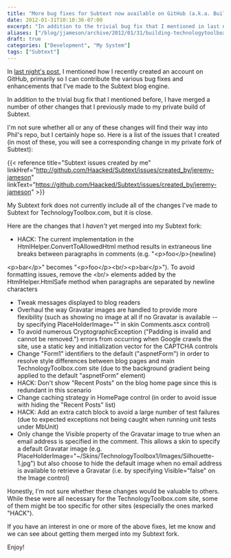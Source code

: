 ```yaml
---
title: "More bug fixes for Subtext now available on GitHub (a.k.a. Building TechnologyToolbox.com, part 19)"
date: 2012-01-31T10:10:36-07:00
excerpt: "In addition to the trivial bug fix that I mentioned in last night's post, I have merged a number of other changes into my Subtext fork on GitHub."
aliases: ["/blog/jjameson/archive/2012/01/31/building-technologytoolbox-com-part-19.aspx"]
draft: true
categories: ["Development", "My System"]
tags: ["Subtext"]
---
```


In 	[last night's post](/blog/jjameson/2012/01/30/building-technologytoolbox-com-part-18), I mentioned how I recently created an account on GitHub,  	primarily so I can contribute the various bug fixes and enhancements that I've  	made to the Subtext blog engine.

In addition to the trivial bug fix that I mentioned before, I have merged  	a number of other changes that I previously made to my private build of Subtext.

I'm not sure whether all or any of these changes will find their way into  	Phil's repo, but I certainly hope so. Here is a list of the issues that I created  	(in most of these, you will see a corresponding change in my private fork of  	Subtext):

{{< reference title="Subtext issues created by me" linkHref="http://github.com/Haacked/Subtext/issues/created_by/jeremy-jameson" linkText="https://github.com/Haacked/Subtext/issues/created_by/jeremy-jameson" >}}

My Subtext fork does not currently include all of the changes I've made to  	Subtext for TechnologyToolbox.com, but it is close.

Here are the changes that I *haven't* yet merged into my Subtext fork:

- HACK: The current implementation in the HtmlHelper.ConvertToAllowedHtml
  method results in extraneous line breaks between paragraphs in comments
  (e.g. "&lt;p&gt;foo&lt;/p&gt;{newline}

&lt;p&gt;bar&lt;/p&gt;" becomes "&lt;p&gt;foo&lt;/p&gt;&lt;br/&gt;&lt;p&gt;bar&lt;/p&gt;").
To avoid formatting issues, remove the &lt;br/&gt; elements added by the
HtmlHelper.HtmlSafe method when paragraphs are separated by newline characters

- Tweak messages displayed to blog readers
- Overhaul the way Gravatar images are handled to provide more flexibility
  (such as showing no image at all if no Gravatar is available -- by specifying
  PlaceHolderImage="" in skin Comments.ascx control)
- To avoid numerous CryptographicException ("Padding is invalid and cannot
  be removed.") errors from occurring when Google crawls the site, use a static
  key and initialization vector for the CAPTCHA controls
- Change "Form1" identifiers to the default ("aspnetForm") in order to
  resolve style differences between blog pages and main TechnologyToolbox.com
  site (due to the background gradient being applied to the default "aspnetForm"
  element)
- HACK: Don't show "Recent Posts" on the blog home page since this is
  redundant in this scenario
- Change caching strategy in HomePage control (in order to avoid issue
  with hiding the "Recent Posts" list)
- HACK: Add an extra catch block to avoid a large number of test failures
  (due to expected exceptions not being caught when running unit tests under
  MbUnit)
- Only change the Visible property of the Gravatar image to true when
  an email address is specified in the comment. This allows a skin to specify
  a default Gravatar image (e.g. PlaceHolderImage="~/Skins/TechnologyToolbox1/Images/Silhouette-1.jpg")
  but also choose to hide the default image when no email address is available
  to retrieve a Gravatar (i.e. by specifying Visible="false" on the Image
  control)

Honestly, I'm not sure whether these changes would be valuable to others.  	While these were all necessary for the TechnologyToolbox.com site, some of them  	might be too specific for other sites (especially the ones marked "HACK").

If you have an interest in one or more of the above fixes, let me know and  	we can see about getting them merged into my Subtext fork.

Enjoy!

